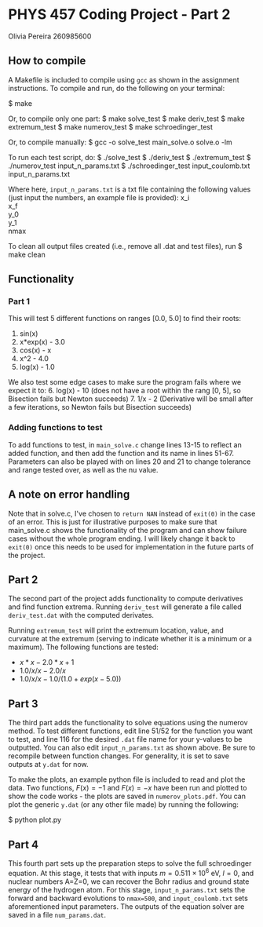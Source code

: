 # PHYS 457 Coding Project - Part 2
Olivia Pereira 260985600

## How to compile
A Makefile is included to compile using ``gcc`` as shown in the assignment instructions. 
To compile and run, do the following on your terminal:

$ make

Or, to compile only one part:
$ make solve_test
$ make deriv_test
$ make extremum_test
$ make numerov_test
$ make schroedinger_test

Or, to compile manually:
$ gcc -o solve_test main_solve.o solve.o -lm

To run each test script, do:
$ ./solve_test
$ ./deriv_test
$ ./extremum_test
$ ./numerov_test input_n_params.txt
$ ./schroedinger_test input_coulomb.txt input_n_params.txt


Where here, `input_n_params.txt` is a txt file containing the following values (just input the numbers, an example file is provided): 
    x_i  
    x_f  
    y_0  
    y_1  
    nmax  

To clean all output files created (i.e., remove all .dat and test files), run 
$ make clean

## Functionality
### Part 1
This will test 5 different functions on ranges [0.0, 5.0] to find their roots:
1. sin(x) 
2. x*exp(x) - 3.0
3. cos(x) - x
4. x^2 - 4.0 
5. log(x) - 1.0 

We also test some edge cases to make sure the program fails where we expect it to:
6. log(x) - 10 (does not have a root within the rang [0, 5], so Bisection fails but Newton succeeds)
7. 1/x - 2 (Derivative will be small after a few iterations, so Newton fails but Bisection succeeds)

### Adding functions to test
To add functions to test, in ``main_solve.c`` change lines 13-15 to reflect an added function, and 
then add the function and its name in lines 51-67. Parameters can also be played with on lines 20
and 21 to change tolerance and range tested over, as well as the nu value.

## A note on error handling
Note that in solve.c, I've chosen to ``return NAN`` instead of ``exit(0)`` in the case of an error. 
This is just for illustrative purposes to make sure that main_solve.c shows the functionality of the
program and can show failure cases without the whole program ending. I will likely change it back to
``exit(0)`` once this needs to be used for implementation in the future parts of the project.

## Part 2
The second part of the project adds functionality to compute derivatives and find function extrema. Running `deriv_test` will generate a file called `deriv_test.dat` with the computed derivates. 

Running `extremum_test` will print the extremum location, value, and curvature at the extremum (serving to indicate whether it is a minimum or a maximum). 
The following functions are tested: 
- $x*x - 2.0*x + 1$
- $1.0/x/x - 2.0/x$ 
- $1.0/x/x - 1.0/(1.0 + exp(x - 5.0))$

## Part 3
The third part adds the functionality to solve equations using the numerov method. To test different functions, edit line 51/52 for the function you want to test, and line 116 for the desired `.dat` file name for your y-values to be outputted. You can also edit `input_n_params.txt` as shown above. Be sure to recompile between function changes. For generality, it is set to save outputs at `y.dat` for now.

To make the plots, an example python file is included to read and plot the data. Two functions, $F(x) = -1$ and $F(x) = -x$ have been run and plotted to show the code works - the plots are saved in `numerov_plots.pdf`. You can plot the generic `y.dat` (or any other file made) by running the following:

$ python plot.py

## Part 4
This fourth part sets up the preparation steps to solve the full schroedinger equation. At this stage, it tests that with inputs $m=0.511\times 10^6$ eV, $l=0$, and nuclear numbers A=Z=0, we can recover the Bohr radius and ground state energy of the hydrogen atom. For this stage, `input_n_params.txt` sets the forward and backward evolutions to `nmax=500`, and `input_coulomb.txt` sets aforementioned input parameters. The outputs of the equation solver are saved in a file `num_params.dat`.
